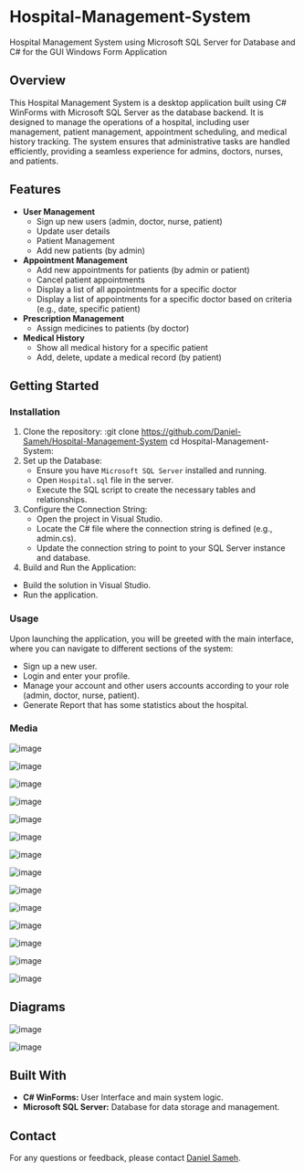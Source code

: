 # Hospital-Management-System
Hospital Management System using Microsoft SQL Server for Database and C# for the GUI Windows Form Application
## Overview
This Hospital Management System is a desktop application built using C# WinForms with Microsoft SQL Server as the database backend. It is designed to manage the operations of a hospital, including user management, patient management, appointment scheduling, and medical history tracking. The system ensures that administrative tasks are handled efficiently, providing a seamless experience for admins, doctors, nurses, and patients.
## Features
- **User Management**
  - Sign up new users (admin, doctor, nurse, patient)
  - Update user details
  - Patient Management
  - Add new patients (by admin)
- **Appointment Management**
  - Add new appointments for patients (by admin or patient)
  - Cancel patient appointments
  - Display a list of all appointments for a specific doctor
  - Display a list of appointments for a specific doctor based on criteria (e.g., date, specific patient)
- **Prescription Management**
  - Assign medicines to patients (by doctor)
- **Medical History**
  - Show all medical history for a specific patient
  - Add, delete, update a medical record (by patient)
## Getting Started
### Installation
1. Clone the repository:
   :git clone https://github.com/Daniel-Sameh/Hospital-Management-System cd Hospital-Management-System:
2. Set up the Database:
   - Ensure you have `Microsoft SQL Server` installed and running.
   - Open `Hospital.sql` file in the server.
   - Execute the SQL script to create the necessary tables and relationships.
3. Configure the Connection String:
   - Open the project in Visual Studio.
   - Locate the C# file where the connection string is defined (e.g., admin.cs).
   - Update the connection string to point to your SQL Server instance and database.
4. Build and Run the Application:
  - Build the solution in Visual Studio.
  - Run the application.
### Usage
Upon launching the application, you will be greeted with the main interface, where you can navigate to different sections of the system:
  - Sign up a new user.
  - Login and enter your profile.
  - Manage your account and other users accounts according to your role (admin, doctor, nurse, patient).
  - Generate Report that has some statistics about the hospital.
### Media
![image](https://github.com/Daniel-Sameh/Hospital-Management-System/blob/main/Media/mainInterface.png)

![image](https://github.com/Daniel-Sameh/Hospital-Management-System/blob/main/Media/login.png)

![image](https://github.com/Daniel-Sameh/Hospital-Management-System/blob/main/Media/admin.png)

![image](https://github.com/Daniel-Sameh/Hospital-Management-System/blob/main/Media/admin1.png)

![image](https://github.com/Daniel-Sameh/Hospital-Management-System/blob/main/Media/admin2.png)

![image](https://github.com/Daniel-Sameh/Hospital-Management-System/blob/main/Media/patient.png)

![image](https://github.com/Daniel-Sameh/Hospital-Management-System/blob/main/Media/patient1.png)

![image](https://github.com/Daniel-Sameh/Hospital-Management-System/blob/main/Media/patient2.png)

![image](https://github.com/Daniel-Sameh/Hospital-Management-System/blob/main/Media/patient3.png)

![image](https://github.com/Daniel-Sameh/Hospital-Management-System/blob/main/Media/patient4.png)

![image](https://github.com/Daniel-Sameh/Hospital-Management-System/blob/main/Media/doctor.png)

![image](https://github.com/Daniel-Sameh/Hospital-Management-System/blob/main/Media/doctor1.png)

![image](https://github.com/Daniel-Sameh/Hospital-Management-System/blob/main/Media/report.png)

![image](https://github.com/Daniel-Sameh/Hospital-Management-System/blob/main/Media/report1.png)

## Diagrams
![image](https://github.com/Daniel-Sameh/Hospital-Management-System/blob/main/Media/diagram.png)

![image](https://github.com/Daniel-Sameh/Hospital-Management-System/blob/main/Media/diagram1.png)

## Built With 
- **C# WinForms:** User Interface and main system logic.
- **Microsoft SQL Server:** Database for data storage and management.
## Contact 
For any questions or feedback, please contact [Daniel Sameh](mailto:danielsameh21@gmail.com).
